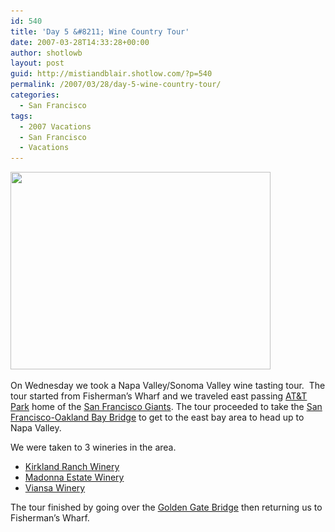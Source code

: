 ```yaml
---
id: 540
title: 'Day 5 &#8211; Wine Country Tour'
date: 2007-03-28T14:33:28+00:00
author: shotlowb
layout: post
guid: http://mistiandblair.shotlow.com/?p=540
permalink: /2007/03/28/day-5-wine-country-tour/
categories:
  - San Francisco
tags:
  - 2007 Vacations
  - San Francisco
  - Vacations
---
```

<img class="aligncenter size-full wp-image-544" title="P3280150" src="/vendor/uploads/2007/03/P3280150.png" alt="" width="416" height="316" srcset="/vendor/uploads/2007/03/P3280150.png 416w, /vendor/uploads/2007/03/P3280150-300x228.png 300w" sizes="(max-width: 416px) 85vw, 416px" />

On Wednesday we took a Napa Valley/Sonoma Valley wine tasting tour.  The tour started from Fisherman’s Wharf and we traveled east passing [AT&T Park](http://sanfrancisco.giants.mlb.com/sf/ballpark/giantsenterprises/index.html "AT&T Park") home of the [San Francisco Giants](http://sanfrancisco.giants.mlb.com/index.jsp?c_id=sf "http://sanfrancisco.giants.mlb.com/index.jsp?c_id=sf"). The tour proceeded to take the [San Francisco-Oakland Bay Bridge](http://en.wikipedia.org/wiki/San_Francisco-Oakland_Bay_Bridge "San Francisco-Oakland Bay Bridge") to get to the east bay area to head up to Napa Valley.

We were taken to 3 wineries in the area.

  * [Kirkland Ranch Winery](http://www.kirklandranchwinery.com/ "Kirkland Ranch Winery/")
  * [Madonna Estate Winery](http://www.madonnaestate.com/home.html "Madonna Estate Winery")
  * [Viansa Winery](http://www.viansa.com/ "Viansa Winery")

The tour finished by going over the [Golden Gate Bridge](http://www.goldengatebridge.org/ "http://www.goldengatebridge.org/") then returning us to Fisherman’s Wharf.